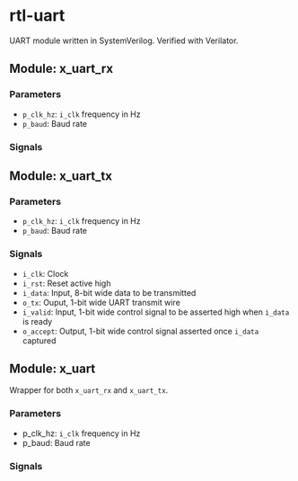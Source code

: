 # rtl-uart
UART module written in SystemVerilog.
Verified with Verilator.

## Module: x_uart_rx

### Parameters
 
 - ``p_clk_hz``: ``i_clk`` frequency in Hz
 - ``p_baud``: Baud rate

### Signals

## Module: x_uart_tx

### Parameters
 
 - ``p_clk_hz``: ``i_clk`` frequency in Hz
 - ``p_baud``: Baud rate

### Signals

 - ``i_clk``: Clock
 - ``i_rst``: Reset active high
 - ``i_data``: Input, 8-bit wide data to be transmitted
 - ``o_tx``: Ouput, 1-bit wide UART transmit wire
 - ``i_valid``: Input, 1-bit wide control signal to be asserted high when ``i_data`` is ready
 - ``o_accept``: Output, 1-bit wide control signal asserted once ``i_data`` captured 

## Module: x_uart

Wrapper for both ``x_uart_rx`` and ``x_uart_tx``.

### Parameters
 
 - p_clk_hz: ``i_clk`` frequency in Hz
 - p_baud: Baud rate

### Signals

  
